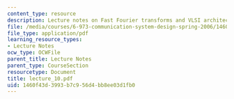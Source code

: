 ```yaml
---
content_type: resource
description: Lecture notes on Fast Fourier transforms and VLSI architectures.
file: /media/courses/6-973-communication-system-design-spring-2006/1460f43d3993b7c956d4bb8ee03d1fb0_lecture_10.pdf
file_type: application/pdf
learning_resource_types:
- Lecture Notes
ocw_type: OCWFile
parent_title: Lecture Notes
parent_type: CourseSection
resourcetype: Document
title: lecture_10.pdf
uid: 1460f43d-3993-b7c9-56d4-bb8ee03d1fb0
---
```

